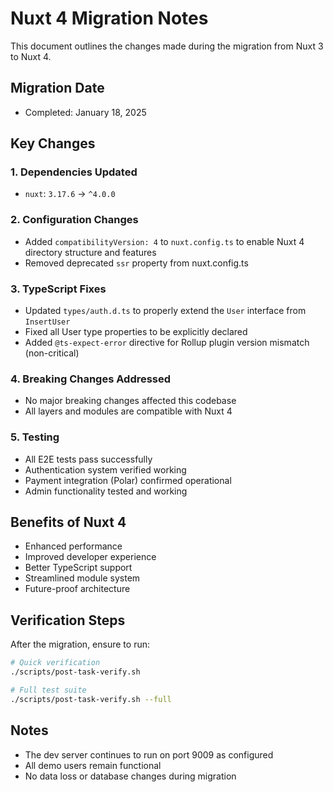 # Nuxt 4 Migration Notes

This document outlines the changes made during the migration from Nuxt 3 to Nuxt 4.

## Migration Date
- Completed: January 18, 2025

## Key Changes

### 1. Dependencies Updated
- `nuxt`: `3.17.6` → `^4.0.0`

### 2. Configuration Changes
- Added `compatibilityVersion: 4` to `nuxt.config.ts` to enable Nuxt 4 directory structure and features
- Removed deprecated `ssr` property from nuxt.config.ts

### 3. TypeScript Fixes
- Updated `types/auth.d.ts` to properly extend the `User` interface from `InsertUser`
- Fixed all User type properties to be explicitly declared
- Added `@ts-expect-error` directive for Rollup plugin version mismatch (non-critical)

### 4. Breaking Changes Addressed
- No major breaking changes affected this codebase
- All layers and modules are compatible with Nuxt 4

### 5. Testing
- All E2E tests pass successfully
- Authentication system verified working
- Payment integration (Polar) confirmed operational
- Admin functionality tested and working

## Benefits of Nuxt 4
- Enhanced performance
- Improved developer experience
- Better TypeScript support
- Streamlined module system
- Future-proof architecture

## Verification Steps
After the migration, ensure to run:
```bash
# Quick verification
./scripts/post-task-verify.sh

# Full test suite
./scripts/post-task-verify.sh --full
```

## Notes
- The dev server continues to run on port 9009 as configured
- All demo users remain functional
- No data loss or database changes during migration
